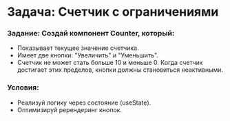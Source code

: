 # Задача: Счетчик с ограничениями
### Задание: Создай компонент Counter, который:

- Показывает текущее значение счетчика.
- Имеет две кнопки: "Увеличить" и "Уменьшить".
- Счетчик не может стать больше 10 и меньше 0. Когда счетчик достигает этих пределов, кнопки должны становиться неактивными.
### Условия:

- Реализуй логику через состояние (useState).
- Оптимизируй ререндеринг кнопок.
